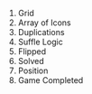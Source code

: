 1. Grid
2. Array of Icons
3. Duplications
4. Suffle Logic
5. Flipped
6. Solved
7. Position
8. Game Completed